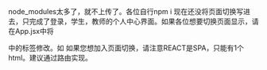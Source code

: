node_modules太多了，就不上传了。各位自行npm i
现在还没将页面切换写进去，只完成了登录，学生，教师的个人中心界面。如果各位想要切换页面显示，请在App.jsx中将<div></div>中的标签修改。如<TeacherCenter/><StudentCenter/><Login/>
如果您想加入页面切换，请注意REACT是SPA，只能有1个html。建议通过路由实现。

